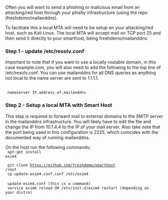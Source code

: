 Often you will want to send a phishing or malicious email from an attacking/red host through your phishy infrastructure (using the repo (freshdemo/mailanddns).

To facilitate this a local MTA will need to be setup on your attacking/red host, such as Kali Linux. The local MTA will accept mail on TCP port 25 and then send it directly to your smarthost, being freshdemo/mailanddns.

<h3>Step 1 - update /etc/resolv.conf</h3>
Important to note that if you want to use a locally routable domain, in this case example.com, you will also need to add the following to the top line of /etc/resolv.conf. You can use mailanddns for all DNS queries as anything not local to the name server are sent to 1.1.1.1.

<br><code>
  nameserver IP.address.of.mailanddns
                 </code>

<h3>Step 2 - Setup a local MTA with Smart Host</h3>

This step is required to forward mail to external domains to the SMTP server in the mailanddns infrastructure. You will likely have to edit the file and change the IP from 10.1.4.4 to the IP of your mail server. Also take note that the port being used in this configuration is 2225, which coincides with the documented way of running mailanddns.

On the host run the following commands;
<br>
<code>
    apt-get install exim4<br>
  </code><br>
  <code>
    git clone https://github.com/freshdemo/smarthost /root
  </code><br>
  <code>
    cp update-exim4.conf.conf /etc/exim4
  </code><br>
  <code>
    update-exim4.conf (this is a command)
  </code><br>
  <code>
    service exim4 reload OR /etc/init.d/exim4 restart (depending on your distro)
  </code><br>
